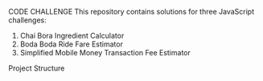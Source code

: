CODE CHALLENGE
This repository contains solutions for three JavaScript challenges:
1. Chai Bora Ingredient Calculator
2. Boda Boda Ride Fare Estimator
3. Simplified Mobile Money Transaction Fee Estimator

Project Structure
